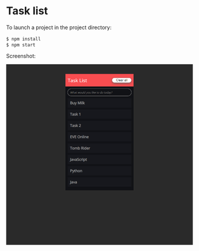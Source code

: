 # Task list

To launch a project in the project directory:

```
$ npm install
$ npm start
```

Screenshot:

![screenshot](../_resources/03-task-list.png)